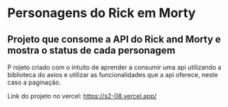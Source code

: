 # Personagens do Rick em Morty
## Projeto que consome a API do Rick and Morty e mostra o status de cada personagem

P rojeto criado com o intuito de aprender a consumir uma api utilizando a biblioteca do axios e utilizar as funcionalidades que a api oferece, neste caso a paginação.

Link do projeto no vercel: https://s2-08.vercel.app/
